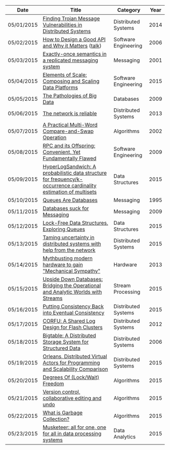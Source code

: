 | Date       | Title         | Category  | Year  |
| ---------- |---------------| ----------|-------|
| 05/01/2015 | [Finding Trojan Message Vulnerabilities in Distributed Systems](http://dslab.epfl.ch/pubs/Achilles.pdf) | Distributed Systems | 2014
| 05/02/2015 | [How to Design a Good API and Why it Matters](http://static.googleusercontent.com/media/research.google.com/en/us/pubs/archive/32713.pdf) ([talk](https://www.youtube.com/watch?v=aAb7hSCtvGw&feature=youtu.be)) | Software Engineering | 2006
| 05/03/2015 | [Exactly-once semantics in a replicated messaging system](http://ilpubs.stanford.edu:8090/483/1/2000-7.pdf) | Messaging | 2001
| 05/04/2015 | [Elements of Scale: Composing and Scaling Data Platforms](http://www.benstopford.com/2015/04/28/elements-of-scale-composing-and-scaling-data-platforms/) | Software Engineering | 2015
| 05/05/2015 | [The Pathologies of Big Data](https://queue.acm.org/detail.cfm?id=1563874) | Databases | 2009
| 05/06/2015 | [The network is reliable](https://aphyr.com/posts/288-the-network-is-reliable) | Distributed Systems | 2013
| 05/07/2015 | [A Practical Multi-Word Compare-and-Swap Operation](https://timharris.uk/papers/2002-disc.pdf) | Algorithms | 2002
| 05/08/2015 | [RPC and its Offspring: Convenient, Yet Fundamentally Flawed](http://www.infoq.com/presentations/vinoski-rpc-convenient-but-flawed) | Software Engineering | 2009
| 05/09/2015 | [HyperLogSandwich: A probabilistic data structure for frequency/k-occurrence cardinality estimation of multisets](https://github.com/chanian/hyperlogsandwich/wiki) | Data Structures | 2015
| 05/10/2015 | [Queues Are Databases](http://research.microsoft.com/pubs/69641/tr-95-56.pdf) | Messaging | 1995
| 05/11/2015 | [Databases suck for Messaging](http://www.rabbitmq.com/resources/RabbitMQ_Oxford_Geek_Night.pdf) | Messaging | 2009
| 05/12/2015 | [Lock-Free Data Structures. Exploring Queues](http://kukuruku.co/hub/cpp/lock-free-data-structures-exploring-queues) | Data Structures | 2015
| 05/13/2015 | [Taming uncertainty in distributed systems with help from the network](http://dl.acm.org/citation.cfm?id=2741976) | Distributed Systems | 2015
| 05/14/2015 | [Mythbusting modern hardware to gain "Mechanical Sympathy"](https://www.youtube.com/watch?v=MC1EKLQ2Wmg) | Hardware | 2013
| 05/15/2015 | [Upside Down Databases: Bridging the Operational and Analytic Worlds with Streams](http://www.benstopford.com/2015/04/07/upside-down-databases-bridging-the-operational-and-analytic-worlds-with-streams/) | Stream Processing | 2015
| 05/16/2015 | [Putting Consistency Back into Eventual Consistency](http://dl.acm.org/citation.cfm?id=2741972) | Distributed Systems | 2015
| 05/17/2015 | [CORFU: A Shared Log Design for Flash Clusters](http://research.microsoft.com/pubs/157204/corfumain-final.pdf) | Distributed Systems | 2012
| 05/18/2015 | [Bigtable: A Distributed Storage System for Structured Data](http://static.googleusercontent.com/media/research.google.com/en/us/archive/bigtable-osdi06.pdf) | Distributed Systems | 2006
| 05/19/2015 | [Orleans, Distributed Virtual Actors for Programming and Scalability Comparison](http://christophermeiklejohn.com/papers/2015/05/03/orleans.html) | Distributed Systems | 2015
| 05/20/2015 | [Degrees Of (Lock/Wait) Freedom](http://psy-lob-saw.blogspot.com/2015/05/degrees-of-lockwait-freedom.html) | Algorithms | 2015
| 05/21/2015 | [Version control, collaborative editing and undo](http://incidentalcomplexity.com/2015/04/22/version-control/) | Algorithms | 2015
| 05/22/2015 | [What is Garbage Collection?](https://plumbr.eu/blog/garbage-collection/what-is-garbage-collection) | Algorithms | 2015
| 05/23/2015 | [Musketeer: all for one, one for all in data processing systems](http://www.cl.cam.ac.uk/~icg27/pub/papers/2015-eurosys-musketeer.pdf) | Data Analytics | 2015
